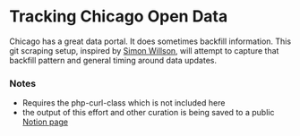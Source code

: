# Tracking Chicago Open Data
Chicago has a great data portal. It does sometimes backfill information. This git scraping setup, inspired by [Simon Willson](https://simonwillison.net/2020/Oct/9/git-scraping/), will attempt to capture that backfill pattern and general timing around data updates.

### Notes
- Requires the php-curl-class which is not included here
- the output of this effort and other curation is being saved to a public [Notion page](https://www.notion.so/Vaccinate-Chicago-afe76107601841a4a0884c73e2da39a9) 